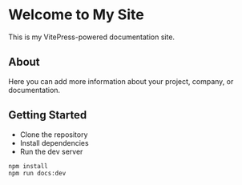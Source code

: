 # Welcome to My Site

This is my VitePress-powered documentation site.

## About

Here you can add more information about your project, company, or documentation.

## Getting Started

- Clone the repository
- Install dependencies
- Run the dev server

```bash
npm install
npm run docs:dev
